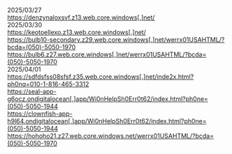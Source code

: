 2025/03/27  
https://denzynaloxsvf.z13.web.core.windows[.]net/  
2025/03/30  
https://keotoellexo.z13.web.core.windows[.]net/  
https://bulb10-secondary.z29.web.core.windows[.]net/werrx01USAHTML/?bcda=(050)-5050-1970  
https://bulb6.z27.web.core.windows[.]net/werrx01USAHTML/?bcda=(050)-5050-1970  
2025/04/01  
https://sdfdsfss08sfsf.z35.web.core.windows[.]net/inde2x.html?ph0nq=010-1-816-465-3312  
https://seal-app-g6ocz.ondigitalocean[.]app/Wi0nHelpSh0Err0t62/index.html?ph0ne=(050)-5050-1944  
https://clownfish-app-h9l64.ondigitalocean[.]app/Wi0nHelpSh0Err0t62/index.html?ph0ne=(050)-5050-1944  
https://hohoho21.z27.web.core.windows.net/werrx01USAHTML/?bcda=(050)-5050-1970
